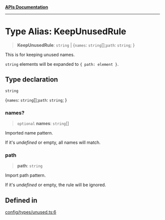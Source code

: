 [**APIs Documentation**](../README.md)

***

# Type Alias: KeepUnusedRule

> **KeepUnusedRule**: `string` \| \{`names`: `string`[];`path`: `string`; \}

This is for keeping unused names.

`string` elements will be expanded to `{ path: element }`.

## Type declaration

`string`

\{`names`: `string`[];`path`: `string`; \}

### names?

> `optional` **names**: `string`[]

Imported name pattern.

If it's _undefined_ or empty, all names will match.

### path

> **path**: `string`

Import path pattern.

If it's _undefined_ or empty, the rule will be ignored.

## Defined in

[config/types/unused.ts:6](https://github.com/daidodo/format-imports/blob/396a5ae1c6a0ea65fb94ddc38f9df2bc3a9229ed/src/lib/config/types/unused.ts#L6)
